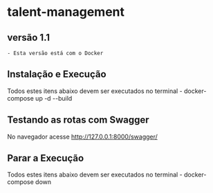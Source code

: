 # talent-management

## versão 1.1
    - Esta versão está com o Docker

## Instalação e Execução
Todos estes itens abaixo devem ser executados no terminal
    - docker-compose up -d --build

## Testando as rotas com Swagger
No navegador acesse http://127.0.0.1:8000/swagger/

## Parar a Execução
Todos estes itens abaixo devem ser executados no terminal
    - docker-compose down